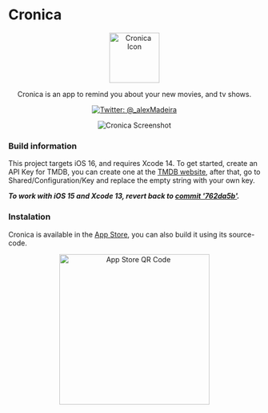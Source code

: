 # Cronica

<p align="center">
    <img src="https://cronica.alexandremadeira.dev/resources/img/icon.png" alt="Cronica Icon" width="100" height="100" />
</p>

<p align="center">
    Cronica is an app to remind you about your new movies, and tv shows.
</p>

<p align="center">
    <a href="https://twitter.com/_alexMadeira">
        <img src="https://img.shields.io/badge/Twitter-@_alexMadeira-lightgrey.svg?style=flat" alt="Twitter: @_alexMadeira" />
    </a>
</p>

<p align="center">
    <img src="https://github.com/MadeiraAlexandre/Story/blob/main/Screenshots/Screen.png?raw=true" alt="Cronica Screenshot" minWidth="220" maxWidth="560" minHeight="120" maxHeight="500">
</p>



### Build information

This project targets iOS 16, and requires Xcode 14. To get started, create an API Key for TMDB, you can create one at the [TMDB website](https://www.themoviedb.org/documentation/api), after that, go to Shared/Configuration/Key and replace the empty string with your own key.

***To work with iOS 15 and Xcode 13, revert back to [commit '762da5b'](https://github.com/MadeiraAlexandre/Cronica/commit/762da5bad703c5b47437797d3baee27a56324009).***


### Instalation

Cronica is available in the [App Store](https://apple.co/38SXpVJ), you can also build it using its source-code.

<p align="center">
    <a href="https://apple.co/38SXpVJ">
            <img src="https://tools-qr-production.s3.amazonaws.com/output/apple-toolbox/d15209c4e281948b35db08fcd41ac5f0/4ab4af64ddd50c272495eae4245f6a8e.png" alt="App Store QR Code" minWidth="250" minHeight="250" width="300" height="300">
    </a>
 </p>
